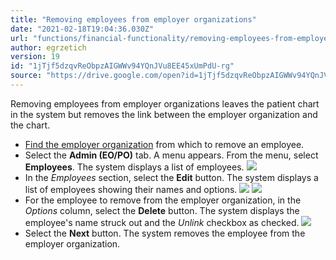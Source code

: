 ```yaml
---
title: "Removing employees from employer organizations"
date: "2021-02-18T19:04:36.030Z"
url: "functions/financial-functionality/removing-employees-from-employer-organizations.html"
author: egrzetich
version: 19
id: "1jTjf5dzqvReObpzAIGWWv94YQnJVu8EE45xUmPdU-rg"
source: "https://drive.google.com/open?id=1jTjf5dzqvReObpzAIGWWv94YQnJVu8EE45xUmPdU-rg"
---
```

Removing employees from employer organizations leaves the patient chart in the system but removes the link between the employer organization and the chart.

* [Find the employer organization](finding-employer-organizations.html) from which to remove an employee.
* Select the <strong>Admin (EO/PO)</strong> tab. A menu appears. From the menu, select <strong>Employees</strong>. The system displays a list of employees.  ![](removing-employees-from-employer-organizations.images/image1.png)
* In the <em>Employees</em> section, select the <strong>Edit</strong> button. The system displays a list of employees showing their names and options.  ![](removing-employees-from-employer-organizations.images/image2.png)  ![](removing-employees-from-employer-organizations.images/image3.png) 
* For the employee to remove from the employer organization, in the <em>Options</em> column, select the <strong>Delete</strong> button. The system displays the employee's name struck out and the <em>Unlink</em> checkbox as checked. ![](removing-employees-from-employer-organizations.images/image4.png)
* Select the <strong>Next</strong> button. The system removes the employee from the employer organization.
